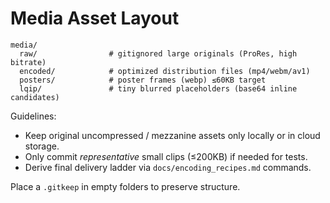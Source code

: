 # Media Asset Layout

```text
media/
  raw/                # gitignored large originals (ProRes, high bitrate)
  encoded/            # optimized distribution files (mp4/webm/av1)
  posters/            # poster frames (webp) ≤60KB target
  lqip/               # tiny blurred placeholders (base64 inline candidates)
```

Guidelines:

- Keep original uncompressed / mezzanine assets only locally or in cloud storage.
- Only commit _representative_ small clips (≤200KB) if needed for tests.
- Derive final delivery ladder via `docs/encoding_recipes.md` commands.

Place a `.gitkeep` in empty folders to preserve structure.
